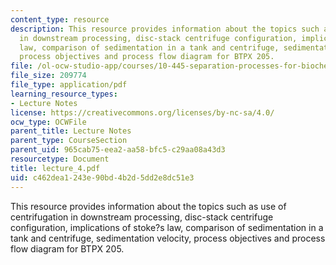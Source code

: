 ```yaml
---
content_type: resource
description: This resource provides information about the topics such as use of centrifugation
  in downstream processing, disc-stack centrifuge configuration, implications of stoke?s
  law, comparison of sedimentation in a tank and centrifuge, sedimentation velocity,
  process objectives and process flow diagram for BTPX 205.
file: /ol-ocw-studio-app/courses/10-445-separation-processes-for-biochemical-products-summer-2005/c462dea1243e90bd4b2d5dd2e8dc51e3_lecture_4.pdf
file_size: 209774
file_type: application/pdf
learning_resource_types:
- Lecture Notes
license: https://creativecommons.org/licenses/by-nc-sa/4.0/
ocw_type: OCWFile
parent_title: Lecture Notes
parent_type: CourseSection
parent_uid: 965cab75-eea2-aa58-bfc5-c29aa08a43d3
resourcetype: Document
title: lecture_4.pdf
uid: c462dea1-243e-90bd-4b2d-5dd2e8dc51e3
---
```

This resource provides information about the topics such as use of centrifugation in downstream processing, disc-stack centrifuge configuration, implications of stoke?s law, comparison of sedimentation in a tank and centrifuge, sedimentation velocity, process objectives and process flow diagram for BTPX 205.